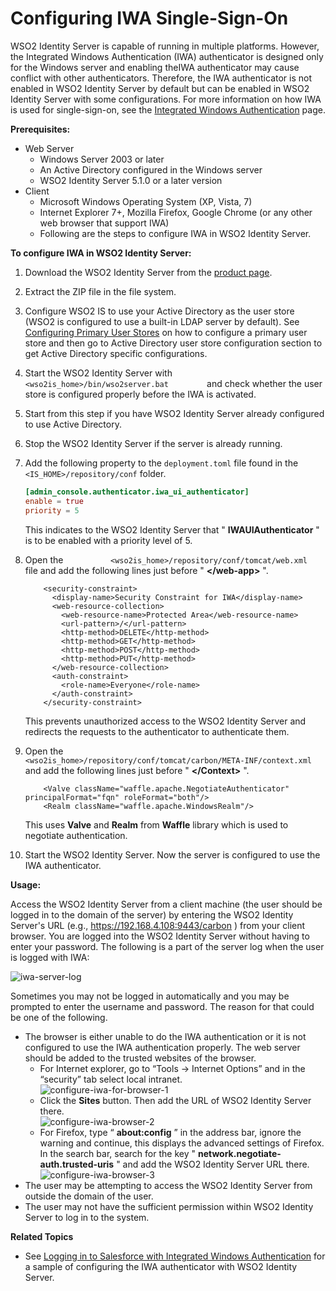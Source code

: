 # Configuring IWA Single-Sign-On

WSO2 Identity Server is capable of running in multiple platforms.
However, the Integrated Windows Authentication (IWA) authenticator is
designed only for the Windows server and enabling theIWA authenticator
may cause conflict with other authenticators. Therefore, the IWA
authenticator is not enabled in WSO2 Identity Server by default but can
be enabled in WSO2 Identity Server with some configurations. For more
information on how IWA is used for single-sign-on, see the [Integrated
Windows Authentication](../../tutorials/integrated-windows-authentication-overview) page.

**Prerequisites:**

-   Web Server  
    -   Windows Server 2003 or later
    -   An Active Directory configured in the Windows server
    -   WSO2 Identity Server 5.1.0 or a later version
-   Client
    -   Microsoft Windows Operating System (XP, Vista, 7)
    -   Internet Explorer 7+, Mozilla Firefox, Google Chrome (or any
        other web browser that support IWA)
    -   Following are the steps to configure IWA in WSO2 Identity
        Server.

**To configure IWA in WSO2 Identity Server:**

1.  Download the WSO2 Identity Server from the [product
    page](http://wso2.com/products/identity-server).
2.  Extract the ZIP file in the file system.
3.  Configure WSO2 IS to use your Active Directory as the user store
    (WSO2 is configured to use a built-in LDAP server by default). See
    [Configuring Primary User Stores](../../using-wso2-identity-server/configuring-the-primary-user-store) on how to configure a primary user
    store and then go to Active Directory user store configuration
    section to get Active Directory specific configurations.
4.  Start the WSO2 Identity Server with
    `          <wso2is_home>/bin/wso2server.bat         ` and check
    whether the user store is configured properly before the IWA is
    activated.
5.  Start from this step if you have WSO2 Identity Server already
    configured to use Active Directory.
6.  Stop the WSO2 Identity Server if the server is already running.
7.  Add the following property to the `deployment.toml` file found in the `<IS_HOME>/repository/conf` folder.

    ```toml
    [admin_console.authenticator.iwa_ui_authenticator]
    enable = true
    priority = 5
    ```

    This indicates to the WSO2 Identity Server that "
    **IWAUIAuthenticator** " is to be enabled with a priority level
    of 5.

8.  Open the
    `           <wso2is_home>/repository/conf/tomcat/web.xml          `
    file and add the following lines just before " **\</web-app\>** ".

    ``` html/xml
        <security-constraint>
          <display-name>Security Constraint for IWA</display-name>
          <web-resource-collection>
            <web-resource-name>Protected Area</web-resource-name>
            <url-pattern>/</url-pattern>
            <http-method>DELETE</http-method>
            <http-method>GET</http-method>
            <http-method>POST</http-method>
            <http-method>PUT</http-method>
          </web-resource-collection>
          <auth-constraint>
            <role-name>Everyone</role-name>
          </auth-constraint>
        </security-constraint>
    ```

    This prevents unauthorized access to the WSO2 Identity Server and
    redirects the requests to the authenticator to authenticate them.

9.  Open the
    `           <wso2is_home>/repository/conf/tomcat/carbon/META-INF/context.xml          `
    and add the following lines just before " **\</Context\>** ".

    ``` html/xml
        <Valve className="waffle.apache.NegotiateAuthenticator" principalFormat="fqn" roleFormat="both"/>
        <Realm className="waffle.apache.WindowsRealm"/>
    ```

    This uses **Valve** and **Realm** from **Waffle** library which is
    used to negotiate authentication.

10. Start the WSO2 Identity Server. Now the server is configured to use
    the IWA authenticator.

**Usage:**

Access the WSO2 Identity Server from a client machine (the user should
be logged in to the domain of the server) by entering the WSO2 Identity
Server's URL (e.g., <https://192.168.4.108:9443/carbon> ) from your
client browser. You are logged into the WSO2 Identity Server without
having to enter your password. The following is a part of the server log
when the user is logged with IWA:

![iwa-server-log](../../assets/img/tutorials/iwa-server-log.png)

Sometimes you may not be logged in automatically and you may be prompted
to enter the username and password. The reason for that could be one of
the following.

-   The browser is either unable to do the IWA authentication or it is
    not configured to use the IWA authentication properly. The web
    server should be added to the trusted websites of the browser.  
    -   For Internet explorer, go to “Tools → Internet Options” and in
        the “security” tab select local intranet.  
        ![configure-iwa-for-browser-1](../../assets/img/tutorials/configure-iwa-for-browser1.png)
    -   Click the **Sites** button. Then add the URL of WSO2 Identity
        Server there.  
        ![configure-iwa-browser-2](../../assets/img/tutorials/configure-iwa-browser2.png)
    -   For Firefox, type “ **about:config** ” in the address bar,
        ignore the warning and continue, this displays the advanced
        settings of Firefox. In the search bar, search for the key "
        **network.negotiate-auth.trusted-uris** " and add the WSO2
        Identity Server URL there.  
        ![configure-iwa-browser-3](../../assets/img/tutorials/configure-iwa-browser3.png)
-   The user may be attempting to access the WSO2 Identity Server from
    outside the domain of the user.
-   The user may not have the sufficient permission within WSO2 Identity
    Server to log in to the system.  
  

**Related Topics**

-   See [Logging in to Salesforce with Integrated Windows
    Authentication](../../tutorials/logging-into-salesforce-with-integrated-windows-authentication)
    for a sample of configuring the IWA authenticator with WSO2 Identity
    Server.
